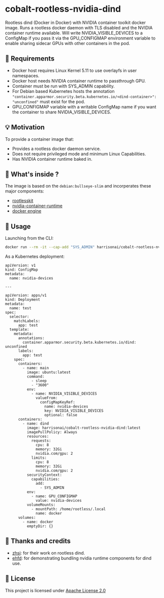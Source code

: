 # cobalt-rootless-nvidia-dind

Rootless dind (Docker in Docker) with NVIDIA container toolkit docker image. Runs a rootless docker daemon with TLS disabled and the NVIDIA container runtime available.
Will write NVIDIA_VISIBLE_DEVICES to a ConfigMap if you pass it via the GPU_CONFIGMAP environment variable to enable sharing sidecar GPUs with other containers in the pod.

## 📖 Requirements

- Docker host requires Linux Kernel 5.11 to use overlayfs in user namespaces.
- Docker host needs NVIDIA container runtime to passthrough GPU.
- Container must be run with SYS_ADMIN capability.
- For Debian based Kubernetes hosts the annotation `"container.apparmor.security.beta.kubernetes.io/<dind-container>": "unconfined"` must exist for the pod.
- GPU_CONFIGMAP variable with a writable ConfigMap name if you want the container to share NVIDIA_VISIBLE_DEVICES.

## 💡 Motivation

To provide a container image that:

- Provides a rootless docker daemon service.
- Does not require privileged mode and minimum Linux Capabilities.
- Has NVIDIA container runtime baked in.

## 🔧 What's inside ?

The image is based on the `debian:bullseye-slim` and incorperates these major components:

* [rootlesskit](https://github.com/rootless-containers/rootlesskit)
* [nvidia-container-runtime](https://github.com/NVIDIA/nvidia-container-runtime)
* [docker engine](https://github.com/docker/engine)

## 🚀 Usage

Launching from the CLI:

```bash
docker run --rm -it --cap-add "SYS_ADMIN" harrisonai/cobalt-rootless-nvidia-dind
```

As a Kubernetes deployment:

```
apiVersion: v1
kind: ConfigMap
metadata:
  name: nvidia-devices

---

apiVersion: apps/v1
kind: Deployment
metadata:
  name: test
spec:
  selector:
    matchLabels:
      app: test
  template:
    metadata:
      annotations:
        container.apparmor.security.beta.kubernetes.io/dind: unconfined
      labels:
        app: test
    spec:
      containers:
        - name: main
          image: ubuntu:latest
          command:
            - sleep
            - "3600"
          env:
            - name: NVIDIA_VISIBLE_DEVICES
              valueFrom:
                configMapKeyRef:
                  name: nvidia-devices
                  key: NVIDIA_VISIBLE_DEVICES
                  optional: false  
      containers:
        - name: dind
          image: harrisonai/cobalt-rootless-nvidia-dind:latest
          imagePullPolicy: Always
          resources:
            requests:
              cpu: 8
              memory: 32Gi
              nvidia.com/gpu: 2
            limits:
              cpu: 8
              memory: 32Gi
              nvidia.com/gpu: 2
          securityContext:
            capabilities:
              add:
                - SYS_ADMIN
          env:
            - name: GPU_CONFIGMAP
              value: nvidia-devices
          volumeMounts:
            - mountPath: /home/rootless/.local
              name: docker
      volumes:
        - name: docker
          emptyDir: {}
```

## 🙏 Thanks and credits

- [zhsj](https://github.com/zhsj): for their work on rootless dind.
- [ehfd](https://github.com/ehfd): for demonstrating bundling nvidia runtime components for dind use. 

## 🔑 License
This project is licensed under [Apache License 2.0](https://raw.githubusercontent.com/harrison-ai/harrison-ai-terraform-docker/master/LICENSE)


